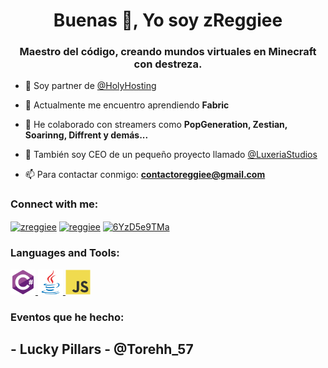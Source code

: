 <h1 align="center">Buenas 👋, Yo soy zReggiee</h1>
<h3 align="center">Maestro del código, creando mundos virtuales en Minecraft con destreza.</h3>

- 🔭 Soy partner de [@HolyHosting](https://holy.gg)

- 🌱 Actualmente me encuentro aprendiendo **Fabric**

- 👯 He colaborado con streamers como **PopGeneration, Zestian, Soarinng, Diffrent y demás...**

- 🤝 También soy CEO de un pequeño proyecto llamado [@LuxeriaStudios](https://twitter.com/LuxeriaStudios)

- 📫 Para contactar conmigo: **contactoreggiee@gmail.com**

<h3 align="left">Connect with me:</h3>
<p align="left">
<a href="https://twitter.com/zreggiee" target="blank"><img align="center" src="https://raw.githubusercontent.com/rahuldkjain/github-profile-readme-generator/master/src/images/icons/Social/twitter.svg" alt="zreggiee" height="30" width="40" /></a>
<a href="https://www.youtube.com/c/reggiee" target="blank"><img align="center" src="https://raw.githubusercontent.com/rahuldkjain/github-profile-readme-generator/master/src/images/icons/Social/youtube.svg" alt="reggiee" height="30" width="40" /></a>
<a href="https://discord.gg/6YzD5e9TMa" target="blank"><img align="center" src="https://raw.githubusercontent.com/rahuldkjain/github-profile-readme-generator/master/src/images/icons/Social/discord.svg" alt="6YzD5e9TMa" height="30" width="40" /></a>
</p>

<h3 align="left">Languages and Tools:</h3>
<p align="left"> <a href="https://www.w3schools.com/cs/" target="_blank" rel="noreferrer"> <img src="https://raw.githubusercontent.com/devicons/devicon/master/icons/csharp/csharp-original.svg" alt="csharp" width="40" height="40"/> </a> <a href="https://www.java.com" target="_blank" rel="noreferrer"> <img src="https://raw.githubusercontent.com/devicons/devicon/master/icons/java/java-original.svg" alt="java" width="40" height="40"/> </a> <a href="https://developer.mozilla.org/en-US/docs/Web/JavaScript" target="_blank" rel="noreferrer"> <img src="https://raw.githubusercontent.com/devicons/devicon/master/icons/javascript/javascript-original.svg" alt="javascript" width="40" height="40"/> </a> </p>

### **Eventos que he hecho:**
## - Lucky Pillars - @Torehh_57
